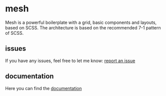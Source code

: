 # mesh
Mesh is a powerful boilerplate with a grid, basic components and layouts, based on SCSS.
The architecture is based on the recommended 7-1 pattern of SCSS.

## issues
If you have any issues, feel free to let me know: 
[report an issue](https://github.com/dba-codes/Mesh/issues)

## documentation
Here you can find the [documentation](https://mesh.dba.codes/)
